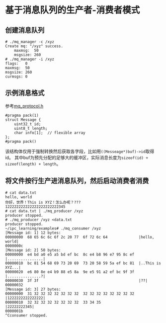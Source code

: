 # 基于消息队列的生产者-消费者模式
## 创建消息队列
```
# ./mq_manager -c /xyz
Create mq: "/xyz" success.
    maxmsg:  50
    msgsize: 260
# ./mq_manager -i /xyz
flags:   0
maxmsg:  50
msgsize: 260
curmsgs: 0
```

## 示例消息格式
参考[mq\_protocol.h](mq_protocol.h)
```
#pragma pack(1)
struct Message {
    uint32_t id;
    uint8_t length;
    char info[1];  // flexible array
};
#pragma pack()
```
该结构体仅用于强制转换然后获取各字段，比如用`((Messeage*)buf)->id`取得id。
其中buf为预先分配的足够大的缓冲区，实际消息长度为`sizeof(id) + sizeof(length) + length`。

## 将文件按行生产进消息队列，然后启动消费者消费
```
# cat data.txt
hello, world
你好，世界！This is XYZ！怎么办呢？???
122222222222222222222222345
# cat data.txt | ./mq_producer /xyz
producer stopped.
# ./mq_producer /xyz <data.txt
producer stopped.
~/ipc_learning/examples# ./mq_consumer /xyz
[Message id: 1] 12 bytes:
00000000  68 65 6c 6c 6f 2c 20 77  6f 72 6c 64              |hello, world|
0000000c
[Message id: 2] 50 bytes:
00000000  e4 bd a0 e5 a5 bd ef bc  8c e4 b8 96 e7 95 8c ef  |................|
00000010  bc 81 54 68 69 73 20 69  73 20 58 59 5a ef bc 81  |..This is XYZ...|
00000020  e6 80 8e e4 b9 88 e5 8a  9e e5 91 a2 ef bc 9f 3f  |...............?|
00000030  3f 3f                                             |??|
00000032
[Message id: 3] 27 bytes:
00000000  31 32 32 32 32 32 32 32  32 32 32 32 32 32 32 32  |1222222222222222|
00000010  32 32 32 32 32 32 32 32  33 34 35                 |22222222345|
0000001b
^Cconsumer stopped.
```

